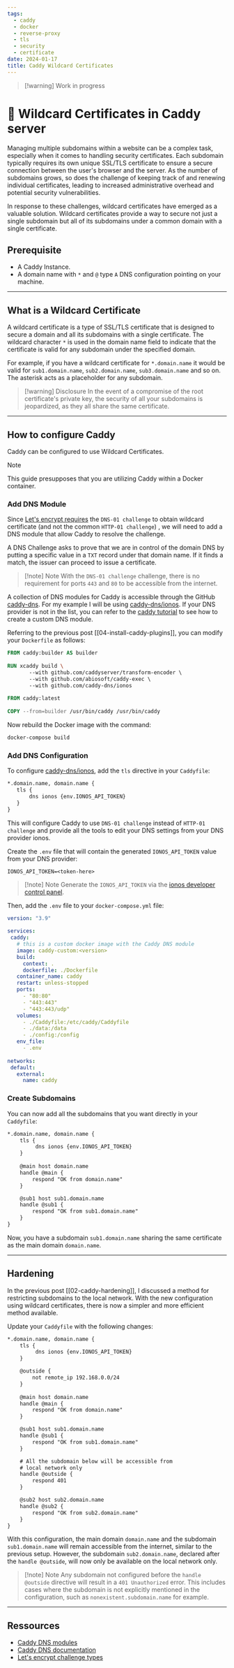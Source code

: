 ```yaml
---
tags:
  - caddy
  - docker
  - reverse-proxy
  - tls
  - security
  - certificate
date: 2024-01-17
title: Caddy Wildcard Certificates
---
```


> [!warning] Work in progress
# 🔐 Wildcard Certificates in Caddy server

Managing multiple subdomains within a website can be a complex task, especially when it comes to handling security certificates. Each subdomain typically requires its own unique SSL/TLS certificate to ensure a secure connection between the user's browser and the server. As the number of subdomains grows, so does the challenge of keeping track of and renewing individual certificates, leading to increased administrative overhead and potential security vulnerabilities.

In response to these challenges, wildcard certificates have emerged as a valuable solution. Wildcard certificates provide a way to secure not just a single subdomain but all of its subdomains under a common domain with a single certificate. 

## Prerequisite

- A Caddy Instance.
- A domain name with  `*` and `@` type `A` DNS configuration pointing on your machine.

---
## What is a Wildcard Certificate

A wildcard certificate is a type of SSL/TLS certificate that is designed to secure a domain and all its subdomains with a single certificate. The wildcard character `*` is used in the domain name field to indicate that the certificate is valid for any subdomain under the specified domain.

For example, if you have a wildcard certificate for `*.domain.name` it would be valid for `sub1.domain.name`, `sub2.domain.name`, `sub3.domain.name` and so on. The asterisk acts as a placeholder for any subdomain.

> [!warning] Disclosure
> In the event of a compromise of the root certificate's private key, the security of all your subdomains is jeopardized, as they all share the same certificate.

---
## How to configure Caddy

Caddy can be configured to use Wildcard Certificates.

> [!note]
> This guide presupposes that you are utilizing Caddy within a Docker container.

### Add DNS Module

Since [Let's encrypt requires](https://letsencrypt.org/docs/challenge-types/) the `DNS-01 challenge` to obtain wildcard certificate (and not the common `HTTP-01 challenge`) , we will need to add a DNS module that allow Caddy to resolve the challenge.

A DNS Challenge asks to prove that we are in control of the domain DNS by putting a specific value in a `TXT` record under that domain name. If it finds a match, the issuer can proceed to issue a certificate.

> [!note] Note
> With the `DNS-01 challenge` challenge, there is no requirement for ports `443` and `80` to be accessible from the internet.

A collection of DNS modules for Caddy is accessible through the GitHub [caddy-dns](https://github.com/caddy-dns). For my example I will be using [caddy-dns/ionos](https://github.com/caddy-dns/ionos). If your DNS provider is not in the list, you can refer to the [caddy tutorial](https://caddy.community/t/how-to-use-dns-provider-modules-in-caddy-2/8148) to see how to create a custom DNS module.

Referring to the previous post [[04-install-caddy-plugins]], you can modify your `Dockerfile` as follows:

```Dockerfile {6}
FROM caddy:builder AS builder  
  
RUN xcaddy build \  
       --with github.com/caddyserver/transform-encoder \  
       --with github.com/abiosoft/caddy-exec \  
       --with github.com/caddy-dns/ionos  
  
FROM caddy:latest  
  
COPY --from=builder /usr/bin/caddy /usr/bin/caddy
```

Now rebuild the Docker image with the command:

```bash
docker-compose build
```

### Add DNS Configuration

To configure [caddy-dns/ionos](https://github.com/caddy-dns/ionos), add the `tls` directive in your `Caddyfile`:

```txt {2-4}
*.domain.name, domain.name {  
   tls {  
       dns ionos {env.IONOS_API_TOKEN}  
   }
}
```

This will configure Caddy to use `DNS-01 challenge` instead of `HTTP-01 challenge` and provide all the tools to edit your DNS settings from your DNS provider ionos.

Create the `.env` file that will contain the generated `IONOS_API_TOKEN` value from your DNS provider:

```env
IONOS_API_TOKEN=<token-here>
```

> [!note] Note
> Generate the `IONOS_API_TOKEN` via the [ionos developer control panel](https://developer.hosting.ionos.fr/?source=IonosControlPanel).

Then, add the `.env` file to your `docker-compose.yml` file:

```yml {20-21}
version: "3.9"  
  
services:  
 caddy:
   # this is a custom docker image with the Caddy DNS module
   image: caddy-custom:<version>
   build:  
     context: .  
     dockerfile: ./Dockerfile  
   container_name: caddy  
   restart: unless-stopped  
   ports:  
     - "80:80"  
     - "443:443"  
     - "443:443/udp"
   volumes:  
     - ./Caddyfile:/etc/caddy/Caddyfile  
     - ./data:/data  
     - ./config:/config
   env_file:  
     - .env  
  
networks:  
 default:  
   external:  
     name: caddy
```
### Create Subdomains

You can now add all the subdomains that you want directly in your `Caddyfile`:

```txt {6-14}
*.domain.name, domain.name {  
    tls {  
         dns ionos {env.IONOS_API_TOKEN}  
    }
   
    @main host domain.name
    handle @main {
        respond "OK from domain.name"
    }

    @sub1 host sub1.domain.name
    handle @sub1 {
        respond "OK from sub1.domain.name"
    }
}
```

Now, you have a subdomain  `sub1.domain.name` sharing the same certificate as the main domain `domain.name`.

---
## Hardening

In the previous post [[02-caddy-hardening]], I discussed a method for restricting subdomains to the local network. With the new configuration using wildcard certificates, there is now a simpler and more efficient method available.

Update your `Caddyfile` with the following changes:

```txt {6-8} {20-24} {26-29}
*.domain.name, domain.name {  
    tls {  
         dns ionos {env.IONOS_API_TOKEN}  
    }

	@outside {
        not remote_ip 192.168.0.0/24 
    }
   
    @main host domain.name
    handle @main {
        respond "OK from domain.name"
    }

    @sub1 host sub1.domain.name
    handle @sub1 {
        respond "OK from sub1.domain.name"
    }

	# All the subdomain below will be accessible from
	# local network only
    handle @outside {  
        respond 401  
    }

    @sub2 host sub2.domain.name
    handle @sub2 {
        respond "OK from sub2.domain.name"
    }
}
```

With this configuration, the main domain `domain.name` and the subdomain `sub1.domain.name` will remain accessible from the internet, similar to the previous setup. However, the subdomain `sub2.domain.name`, declared after the `handle @outside`, will now only be available on the local network only.

>[!note] Note
>Any subdomain not configured before the `handle @outside` directive will result in a `401 Unauthorized` error. This includes cases where the subdomain is not explicitly mentioned in the configuration, such as `nonexistent.subdomain.name` for example.

---
## Ressources

- [Caddy DNS modules](https://github.com/caddy-dns)
- [Caddy DNS documentation](https://caddy.community/t/how-to-use-dns-provider-modules-in-caddy-2/8148)
- [Let's encrypt challenge types](https://letsencrypt.org/docs/challenge-types/)
